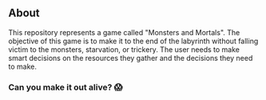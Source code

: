 ## About 
This repository represents a game called "Monsters and Mortals". The objective of this game is to make it to the end of the labyrinth without falling victim to the monsters, starvation, or trickery. The user needs to make smart decisions on the resources they gather and the decisions they need to make. 
### Can you make it out alive? 😱
